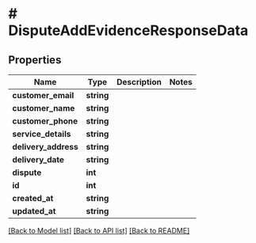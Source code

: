 # # DisputeAddEvidenceResponseData

## Properties

Name | Type | Description | Notes
------------ | ------------- | ------------- | -------------
**customer_email** | **string** |  |
**customer_name** | **string** |  |
**customer_phone** | **string** |  |
**service_details** | **string** |  |
**delivery_address** | **string** |  |
**delivery_date** | **string** |  |
**dispute** | **int** |  |
**id** | **int** |  |
**created_at** | **string** |  |
**updated_at** | **string** |  |

[[Back to Model list]](../../README.md#models) [[Back to API list]](../../README.md#endpoints) [[Back to README]](../../README.md)
